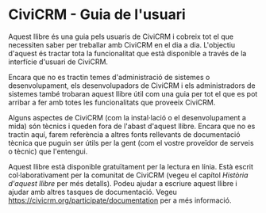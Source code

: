 
CiviCRM - Guia de l'usuari
==========================

Aquest llibre és una guia pels usuaris de CiviCRM i cobreix
tot el que necessiten saber
per treballar amb CiviCRM en el dia a dia. L'objectiu d'aquest és tractar tota
la funcionalitat que està disponible a través de la interfície d'usuari de CiviCRM.

Encara que no es tractin temes d'administració de sistemes o desenvolupament,
els desenvolupadors de CiviCRM i els administradors de sistemes també trobaran aquest llibre
útil com una guia per tot el que es pot arribar a fer amb totes les funcionalitats que proveeix
CiviCRM.

Alguns aspectes de CiviCRM (com la instal·lació o el desenvolupament a mida)
són tècnics i queden fora de l'abast d'aquest llibre. Encara que no es
tractin aquí, farem referència a altres fonts rellevants de documentació tècnica
que puguin ser útils per la gent (com el vostre proveïdor de serveis
o tècnic) que l'entengui.

Aquest llibre està disponible gratuïtament per la lectura en línia. Està escrit col·laborativament per la comunitat de CiviCRM (vegeu el capítol
*Història d'aquest llibre* per més detalls). Podeu ajudar a escriure aquest
llibre i ajudar amb altres tasques de documentació. Vegeu
https://civicrm.org/participate/documentation per a més informació. 
